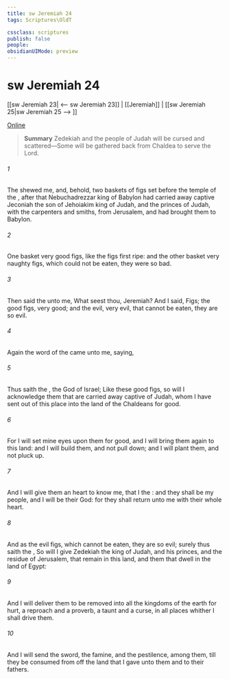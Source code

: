 ```yaml
---
title: sw Jeremiah 24
tags: Scriptures\OldT

cssclass: scriptures
publish: false
people:
obsidianUIMode: preview
---
```


# sw Jeremiah 24
[[sw Jeremiah 23| <-- sw Jeremiah 23]] | [[Jeremiah]] | [[sw Jeremiah 25|sw Jeremiah 25 --> ]]

[Online](https://churchofjesuschrist.org/study/scriptures/ot/jer/24?lang=eng)

> __Summary__
Zedekiah and the people of Judah will be cursed and scattered—Some will be gathered back from Chaldea to serve the Lord.

###### 1 
The  shewed me, and, behold, two baskets of figs  set before the temple of the , after that Nebuchadrezzar king of Babylon had carried away captive Jeconiah the son of Jehoiakim king of Judah, and the princes of Judah, with the carpenters and smiths, from Jerusalem, and had brought them to Babylon.

###### 2 
One basket  very good figs,  like the figs  first ripe: and the other basket  very naughty figs, which could not be eaten, they were so bad.

###### 3 
Then said the  unto me, What seest thou, Jeremiah? And I said, Figs; the good figs, very good; and the evil, very evil, that cannot be eaten, they are so evil.

###### 4 
Again the word of the  came unto me, saying,

###### 5 
Thus saith the , the God of Israel; Like these good figs, so will I acknowledge them that are carried away captive of Judah, whom I have sent out of this place into the land of the Chaldeans for  good.

###### 6 
For I will set mine eyes upon them for good, and I will bring them again to this land: and I will build them, and not pull  down; and I will plant them, and not pluck  up.

###### 7 
And I will give them an heart to know me, that I  the : and they shall be my people, and I will be their God: for they shall return unto me with their whole heart.

###### 8 
And as the evil figs, which cannot be eaten, they are so evil; surely thus saith the , So will I give Zedekiah the king of Judah, and his princes, and the residue of Jerusalem, that remain in this land, and them that dwell in the land of Egypt:

###### 9 
And I will deliver them to be removed into all the kingdoms of the earth for  hurt,  a reproach and a proverb, a taunt and a curse, in all places whither I shall drive them.

###### 10 
And I will send the sword, the famine, and the pestilence, among them, till they be consumed from off the land that I gave unto them and to their fathers.

